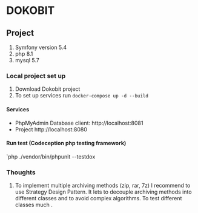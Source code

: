 # DOKOBIT

## Project
1. Symfony version 5.4
2. php 8.1
3. mysql 5.7

### Local project set up

1. Download Dokobit project
2. To set up services run `docker-compose up -d --build`

#### Services

- PhpMyAdmin Database client: http://localhost:8081
- Project http://localhost:8080

#### Run test (Codeception php testing framework)

`php ./vendor/bin/phpunit --testdox

### Thoughts
1. To implement multiple archiving methods (zip, rar, 7z) I recommend
to use Strategy Design Pattern. 
It lets to decouple archiving methods into different classes and to avoid complex algorithms.
To test different classes much .